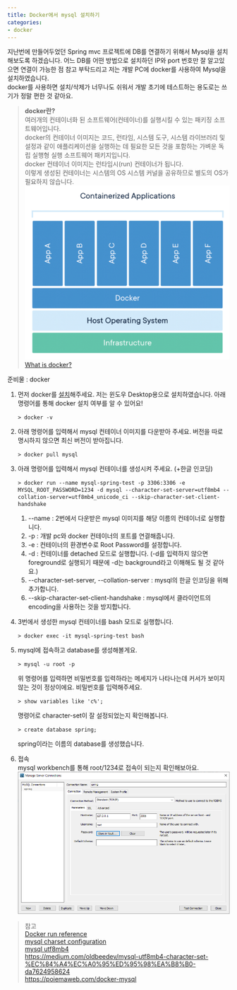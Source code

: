 ```yaml
---
title: Docker에서 mysql 설치하기  
categories:
- docker
---
```


지난번에 만들어두었던 Spring mvc 프로젝트에 DB를 연결하기 위해서 Mysql을 설치해보도록 하겠습니다.
어느 DB를 어떤 방법으로 설치하던 IP와 port 번호만 잘 알고있으면 연결이 가능한 점 참고 부탁드리고 저는 개발 PC에 docker를 사용하여 Mysql을 설치하였습니다.   
docker를 사용하면 설치/삭제가 너무나도 쉬워서 개발 초기에 테스트하는 용도로는 쓰기가 정말 편한 것 같아요.

> **docker란?**  
> 여러개의 컨테이너화 된 소프트웨어(컨테이너)를 실행시킬 수 있는 패키징 소프트웨어입니다.  
> docker의 컨테이너 이미지는 코드, 런타임, 시스템 도구, 시스템 라이브러리 및 설정과 같이 애플리케이션을 실행하는 데 필요한 모든 것을 포함하는 가벼운 독립 실행형 실행 소프트웨어 패키지입니다.  
> docker 컨테이너 이미지는 런타임시(run) 컨테이너가 됩니다.  
> 이렇게 생성된 컨테이너는 시스템의 OS 시스템 커널을 공유하므로 별도의 OS가 필요하지 않습니다.  
> ![img.png](/assets/images/20220206/img.png)  
> [What is docker?](https://www.docker.com/resources/what-container)

준비물 : docker

1. 먼저 docker를 [설치](https://www.docker.com/get-started)해주세요. 저는 윈도우 Desktop용으로 설치하였습니다. 아래 명령어를 통해 docker 설치 여부를 알 수 있어요!  
    ```
    > docker -v
    ```

2. 아래 명령어를 입력해서 mysql 컨테이너 이미지를 다운받아 주세요. 버전을 따로 명시하지 않으면 최신 버전이 받아집니다.
    ```
    > docker pull mysql
    ``` 

3. 아래 명령어를 입력해서 mysql 컨테이너를 생성시켜 주세요. (+한글 인코딩)
    ```
    > docker run --name mysql-spring-test -p 3306:3306 -e MYSQL_ROOT_PASSWORD=1234 -d mysql --character-set-server=utf8mb4 --collation-server=utf8mb4_unicode_ci --skip-character-set-client-handshake
    ```
   1. \--name : 2번에서 다운받은 mysql 이미지를 해당 이름의 컨테이너로 실행합니다.
   2. -p : 개발 pc와 docker 컨테이너의 포트를 연결해줍니다.
   3. -e : 컨테이너의 환경변수로 Root Password를 설정합니다.
   4. -d : 컨테이너를 detached 모드로 실행합니다.
     (-d를 입력하지 않으면 foreground로 실행되기 때문에 -d는 background라고 이해해도 될 것 같아요.)
   5. \--character-set-server, \--collation-server : mysql의 한글 인코딩을 위해 추가합니다.
   6. \--skip-character-set-client-handshake : mysql에서 클라이언트의 encoding을 사용하는 것을 방지합니다.
4. 3번에서 생성한 mysql 컨테이너를 bash 모드로 실행합니다.
    ```
    > docker exec -it mysql-spring-test bash
    ```

5. mysql에 접속하고 database를 생성해볼게요.
    ```
    > mysql -u root -p
    ```
    위 명령어를 입력하면 비밀번호를 입력하라는 메세지가 나타나는데 
    커서가 보이지 않는 것이 정상이에요. 비밀번호를 입력해주세요.
    ```
    > show variables like 'c%';
    ```
    명령어로 character-set이 잘 설정되었는지 확인해봅니다.
    ```
    > create database spring;
    ```
    spring이라는 이름의 database를 생성했습니다.


6. 접속  
mysql workbench를 통해 root/1234로 접속이 되는지 확인해보아요.  
![img_1.png](/assets/images/20220206/img_1.png)


> 참고   
> [Docker run reference](https://docs.docker.com/engine/reference/run/)  
> [mysql charset configuration](https://dev.mysql.com/doc/refman/8.0/en/charset-configuration.html)  
> [mysql utf8mb4](https://dev.mysql.com/doc/refman/8.0/en/charset-unicode-utf8mb4.html)  
> https://medium.com/oldbeedev/mysql-utf8mb4-character-set-%EC%84%A4%EC%A0%95%ED%95%98%EA%B8%B0-da7624958624  
> https://poiemaweb.com/docker-mysql